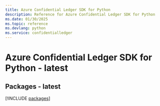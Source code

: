 ```yaml
---
title: Azure Confidential Ledger SDK for Python
description: Reference for Azure Confidential Ledger SDK for Python
ms.date: 01/30/2025
ms.topic: reference
ms.devlang: python
ms.service: confidentialledger
---
```

# Azure Confidential Ledger SDK for Python - latest
## Packages - latest
[!INCLUDE [packages](confidential-ledger-index.md)]